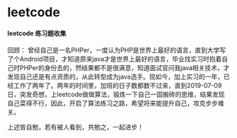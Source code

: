 # leetcode
#### leetcode 练习题收集

回顾：
曾经自己是一名PHPer，一度认为PHP是世界上最好的语言，直到大学写了个Android项目，才知道原来java才是世界上最好的语言，毕业找实习时抱着自己时PHPer的身份去的，然结果都不是很满意，知道面试官问我java相关技术，才发现自己还是有点资质的，从此转型成为java选手。现如今，加上实习的一年，已经工作了两年了。两年的时间里，加班的日子数都数不过来，直到2019-07-09日，突发奇想，上leetcode做做算法，锻炼一下自己一固搬砖的思维，结果发现自己菜得不行，因此，开启了算法练习之路，希望将来能提升自己，攻克步步难关。

上述皆自勉，若有被人看到，共勉之，一起进步！